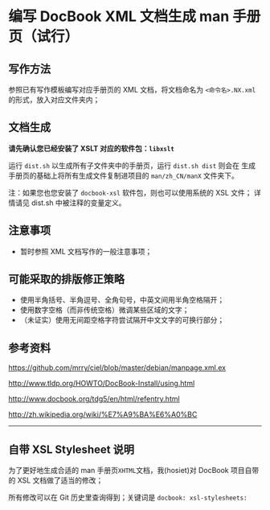 编写 DocBook XML 文档生成 man 手册页（试行）
===========================================

写作方法
--------

参照已有写作模板编写对应手册页的 XML 文档，将文档命名为 `<命令名>.NX.xml`
的形式，放入对应文件夹内；

文档生成
--------

**请先确认您已经安装了 XSLT 对应的软件包：`libxslt`**

运行 `dist.sh` 以生成所有子文件夹中的手册页，运行 `dist.sh dist` 则会在
生成手册页的基础上将所有生成文件复制进项目的 `man/zh_CN/manX` 文件夹下。

注：如果您也您安装了 `docbook-xsl` 软件包，则也可以使用系统的 XSL 文件；
详情请见 dist.sh 中被注释的变量定义。

注意事项
--------

*  暂时参照 XML 文档写作的一般注意事项；

可能采取的排版修正策略
----------------------

*  使用半角括号、半角逗号、全角句号，中英文间用半角空格隔开；
*  使用数字空格（而非传统空格）微调某些区域的文字；
*  （未证实）使用无间距空格字符尝试隔开中文文字的可换行部分；

参考资料
--------

https://github.com/mrry/ciel/blob/master/debian/manpage.xml.ex

http://www.tldp.org/HOWTO/DocBook-Install/using.html

http://www.docbook.org/tdg5/en/html/refentry.html

http://zh.wikipedia.org/wiki/%E7%A9%BA%E6%A0%BC

----------------------------------------------------------------

自带 XSL Stylesheet 说明
------------------------

为了更好地生成合适的 man 手册页`XHTML`文档，我(hosiet)对 DocBook
项目自带的 XSL 文档做了适当的修改；

所有修改可以在 Git 历史里查询得到；关键词是 `docbook: xsl-stylesheets:`
